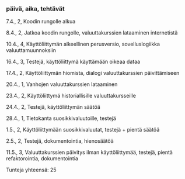 ### päivä, aika, tehtävät

7.4., 2, Koodin rungolle alkua

8.4., 2, Jatkoa koodin rungolle, valuuttakurssien lataaminen internetistä

10.4., 4, Käyttöliittymän alkeellinen perusversio, sovelluslogiikka valuuttamuunnoksiin

16.4., 3, Testejä, käyttöliittymä käyttämään oikeaa dataa

17.4., 2, Käyttöliittymän hiomista, dialogi valuuttakurssien päivittämiseen

20.4., 1, Vanhojen valuuttakurssien lataaminen

23.4., 2, Käyttöliittymä historiallisille valuuttakursseille

24.4., 2, Testejä, käyttöliittymän säätöä

28.4., 1, Tietokanta suosikkivaluutoille, testejä

1.5., 2, Käyttöliittymään suosikkivaluutat, testejä + pientä säätöä

2.5., 2, Testejä, dokumentointia, hienosäätöä

11.5., 3, Valuuttakurssien päivitys ilman käyttöliittymää, testejä, 
pientä refaktorointia, dokumentointia

Tunteja yhteensä: 25
